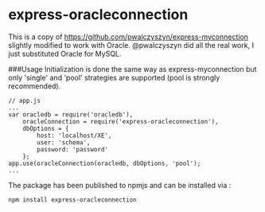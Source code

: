 # express-oracleconnection
This is a copy of https://github.com/pwalczyszyn/express-myconnection slightly modified to work with Oracle.  @pwalczyszyn did all the real work, I just substituted Oracle for MySQL.

###Usage
Initialization is done the same way as express-myconnection but only 'single' and 'pool' strategies are supported (pool is strongly recommended).

    // app.js
    ...
    var oracledb = require('oracledb'),
        oracleConnection = require('express-oracleconnection'), 
        dbOptions = {
            host: 'localhost/XE',
            user: 'schema',
            password: 'password'
        };
    app.use(oracleConnection(oracledb, dbOptions, 'pool');
    ...

The package has been published to npmjs and can be installed via : 

    npm install express-oracleconnection
